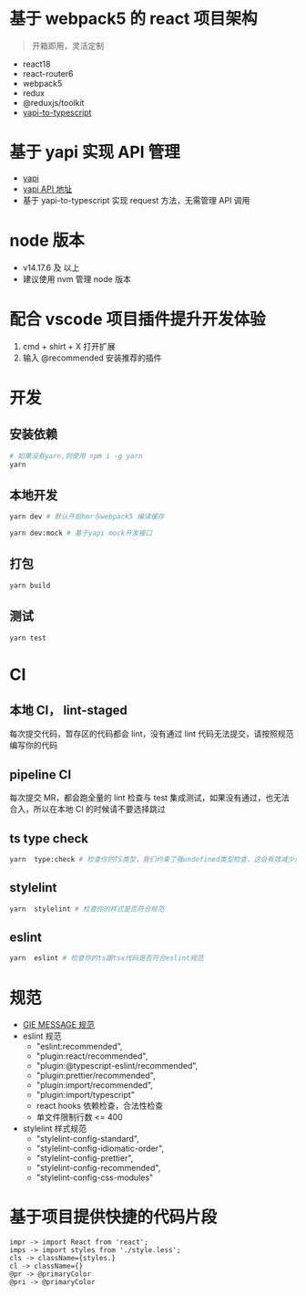# 基于 webpack5 的 react 项目架构

> 开箱即用，灵活定制

- react18
- react-router6
- webpack5
- redux
- @reduxjs/toolkit
- [yapi-to-typescript](https://github.com/fjc0k/yapi-to-typescript)

# 基于 yapi 实现 API 管理

- [yapi](https://github.com/YMFE/yapi)
- [yapi API 地址](http://yapi.smart-xwork.cn/project/169452/interface/api)
- 基于 yapi-to-typescript 实现 request 方法，无需管理 API 调用

# node 版本

- v14.17.6 及 以上
- 建议使用 nvm 管理 node 版本

# 配合 vscode 项目插件提升开发体验

1. cmd + shirt + X 打开扩展
2. 输入 @recommended 安装推荐的插件

# 开发

## 安装依赖

```bash
# 如果没有yarn,则使用 npm i -g yarn
yarn
```

## 本地开发

```bash
yarn dev # 默认开启hmr与webpack5 编译缓存
```

```bash
yarn dev:mock # 基于yapi mock开发接口
```

## 打包

```bash
yarn build
```

## 测试

```bash
yarn test
```

# CI

## 本地 CI， lint-staged

每次提交代码，暂存区的代码都会 lint，没有通过 lint 代码无法提交，请按照规范编写你的代码

## pipeline CI

每次提交 MR，都会跑全量的 lint 检查与 test 集成测试，如果没有通过，也无法合入，所以在本地 CI 的时候请不要选择跳过

## ts type check

```bash
yarn  type:check # 检查你的TS类型，我们约束了强undefined类型检查，这会有效减少白屏问题
```

## stylelint

```bash
yarn  stylelint # 检查你的样式是否符合规范
```

## eslint

```bash
yarn  eslint # 检查你的ts跟tsx代码是否符合eslint规范
```

# 规范

- [GIE MESSAGE 规范](https://www.conventionalcommits.org/en/v1.0.0/)
- eslint 规范
  - "eslint:recommended",
  - "plugin:react/recommended",
  - "plugin:@typescript-eslint/recommended",
  - "plugin:prettier/recommended",
  - "plugin:import/recommended",
  - "plugin:import/typescript"
  - react hooks 依赖检查，合法性检查
  - 单文件限制行数 <= 400
- stylelint 样式规范
  - "stylelint-config-standard",
  - "stylelint-config-idiomatic-order",
  - "stylelint-config-prettier",
  - "stylelint-config-recommended",
  - "stylelint-config-css-modules"

# 基于项目提供快捷的代码片段

```
impr -> import React from 'react';
imps -> import styles from './style.less';
cls -> className={styles.}
cl -> className={}
@pr -> @primaryColor
@pri -> @primaryColor
```
